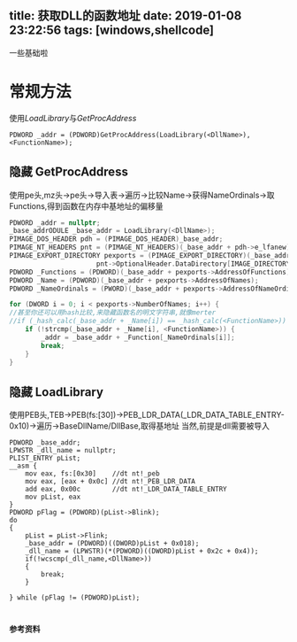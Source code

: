 title: 获取DLL的函数地址
date: 2019-01-08 23:22:56
tags: [windows,shellcode]
---

一些基础啦

# 常规方法

使用*LoadLibrary*与*GetProcAddress*

```
PDWORD _addr = (PDWORD)GetProcAddress(LoadLibrary(<DllName>), <FunctionName>);
```
<!--more-->
## 隐藏 GetProcAddress

使用pe头,mz头->pe头->导入表->遍历->比较Name->获得NameOrdinals->取Functions,得到函数在内存中基地址的偏移量

```C
PDWORD _addr = nullptr;
_base_addrODULE _base_addr = LoadLibrary(<DllName>);
PIMAGE_DOS_HEADER pdh = (PIMAGE_DOS_HEADER)_base_addr;
PIMAGE_NT_HEADERS pnt = (PIMAGE_NT_HEADERS)(_base_addr + pdh->e_lfanew);
PIMAGE_EXPORT_DIRECTORY pexports = (PIMAGE_EXPORT_DIRECTORY)(_base_addr + 
                      pnt->OptionalHeader.DataDirectory[IMAGE_DIRECTORY_ENTRY_EXPORT].VirtualAddress);
PDWORD _Functions = (PDWORD)(_base_addr + pexports->AddressOfFunctions);
PDWORD _Name = (PDWORD)(_base_addr + pexports->AddressOfNames);
PDWORD _NameOrdinals = (PWORD)(_base_addr + pexports->AddressOfNameOrdinals);

for (DWORD i = 0; i < pexports->NumberOfNames; i++) {
//甚至你还可以用hash比较,来隐藏函数名的明文字符串,就像merter
//if (_hash_calc(_base_addr + _Name[i]) == _hash_calc(<FunctionName>)) {
	if (!strcmp(_base_addr + _Name[i], <FunctionName>)) {
		_addr = _base_addr + _Function[_NameOrdinals[i]];
		break;
	}
}
```

## 隐藏 LoadLibrary

使用PEB头,TEB->PEB(fs:[30])->PEB_LDR_DATA(_LDR_DATA_TABLE_ENTRY-0x10)->遍历->BaseDllName/DllBase,取得基地址
当然,前提是dll需要被导入
```
PDWORD _base_addr;
LPWSTR _dll_name = nullptr;
PLIST_ENTRY pList;
__asm {
	mov eax, fs:[0x30]    //dt nt!_peb
	mov eax, [eax + 0x0c] //dt nt!_PEB_LDR_DATA
	add eax, 0x00c        //dt nt!_LDR_DATA_TABLE_ENTRY
	mov pList, eax
}
PDWORD pFlag = (PDWORD)(pList->Blink);
do
{
	pList = pList->Flink;
	_base_addr = (PDWORD)((DWORD)pList + 0x018);
	_dll_name = (LPWSTR)(*(PDWORD)((DWORD)pList + 0x2c + 0x4));
	if(!wcscmp(_dll_name,<DllName>))
	{
		break;
	}

} while (pFlag != (PDWORD)pList);
```


# <span style="font-size:14px">参考资料</span>

